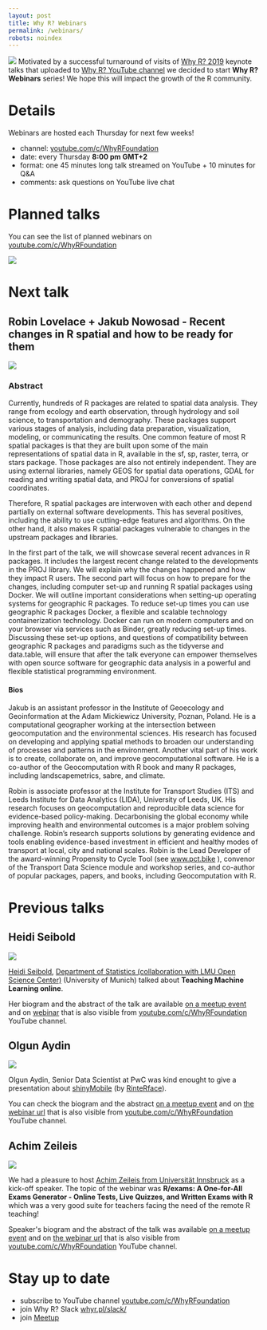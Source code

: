 ```yaml
---
layout: post
title: Why R? Webinars
permalink: /webinars/
robots: noindex
---
```


<img src="/foundation/images/fulls/webinars/webinars.jpg" class="fit image"> Motivated by a successful turnaround of visits of [Why R? 2019](whyr.pl/2019/) keynote talks 
that uploaded to [Why R? YouTube channel](https://www.youtube.com/c/WhyRFoundation) we decided to start **Why R? Webinars** series! We hope this will impact the growth of the R community.

# Details

Webinars are hosted each Thursday for next few weeks!

- channel: [youtube.com/c/WhyRFoundation](https://www.youtube.com/c/WhyRFoundation)
- date: every Thursday **8:00 pm GMT+2**
- format: one 45 minutes long talk streamed on YouTube + 10 minutes for Q&A 
- comments: ask questions on YouTube live chat

# Planned talks

You can see the list of planned webinars on [youtube.com/c/WhyRFoundation](https://www.youtube.com/c/WhyRFoundation)

<img src="/foundation/images/fulls/webinars/upcoming2.png" class="fit image">


# Next talk 

## Robin Lovelace + Jakub Nowosad - Recent changes in R spatial and how to be ready for them

<img src="/foundation/images/fulls/webinars/spatial.jpg" class="fit image">

### Abstract

Currently, hundreds of R packages are related to spatial data analysis. They range from ecology and earth observation, through hydrology and soil science, to transportation and demography. These packages support various stages of analysis, including data preparation, visualization, modeling, or communicating the results. One common feature of most R spatial packages is that they are built upon some of the main representations of spatial data in R, available in the sf, sp, raster, terra, or stars package. Those packages are also not entirely independent. They are using external libraries, namely GEOS for spatial data operations, GDAL for reading and writing spatial data, and PROJ for conversions of spatial coordinates.

Therefore, R spatial packages are interwoven with each other and depend partially on external software developments. This has several positives, including the ability to use cutting-edge features and algorithms. On the other hand, it also makes R spatial packages vulnerable to changes in the upstream packages and libraries.

In the first part of the talk, we will showcase several recent advances in R packages. It includes the largest recent change related to the developments in the PROJ library. We will explain why the changes happened and how they impact R users.
The second part will focus on how to prepare for the changes, including computer set-up and running R spatial packages using Docker. We will outline important considerations when setting-up operating systems for geographic R packages. To reduce set-up times you can use geographic R packages Docker, a flexible and scalable technology containerization technology. Docker can run on modern computers and on your browser via services such as Binder, greatly reducing set-up times. Discussing these set-up options, and questions of compatibility between geographic R packages and paradigms such as the tidyverse and data.table, will ensure that after the talk everyone can empower themselves with open source software for geographic data analysis in a powerful and flexible statistical programming environment.


#### Bios
Jakub is an assistant professor in the Institute of Geoecology and Geoinformation at the Adam Mickiewicz University, Poznan, Poland. He is a computational geographer working at the intersection between geocomputation and the environmental sciences. His research has focused on developing and applying spatial methods to broaden our understanding of processes and patterns in the environment. Another vital part of his work is to create, collaborate on, and improve geocomputational software. He is a co-author of the Geocomputation with R book and many R packages, including landscapemetrics, sabre, and climate.

Robin is associate professor at the Institute for Transport Studies (ITS) and Leeds Institute for Data Analytics (LIDA), University of Leeds, UK. His research focuses on geocomputation and reproducible data science for evidence-based policy-making. Decarbonising the global economy while improving health and environmental outcomes is a major problem solving challenge. Robin’s research supports solutions by generating evidence and tools enabling evidence-based investment in efficient and healthy modes of transport at local, city and national scales. Robin is the Lead Developer of the award-winning Propensity to Cycle Tool (see www.pct.bike ), convenor of the Transport Data Science module and workshop series, and co-author of popular packages, papers, and books, including Geocomputation with R.

# Previous talks

## Heidi Seibold 

<img src="/foundation/images/fulls/webinars/heidi.jpg" class="fit image">

[Heidi Seibold](https://www.researchgate.net/profile/Heidi_Seibold), [Department of Statistics (collaboration with LMU Open Science Center)](https://statsatlmu.tumblr.com/) (University of Munich) talked about **Teaching Machine Learning online**.

Her biogram and the abstract of the talk are available [on a meetup event](https://www.meetup.com/Spotkania-Entuzjastow-R-Warsaw-R-Users-Group-Meetup/events/269807399/) and on [webinar](https://www.youtube.com/watch?v=jPQJTVa-GsQ) that is also visible from [youtube.com/c/WhyRFoundation](https://www.youtube.com/c/WhyRFoundation) YouTube channel.


## Olgun Aydin

<img src="/foundation/images/fulls/webinars/olgun.jpg" class="fit image">

Olgun Aydin, Senior Data Scientist at PwC was kind enought to give a presentation about [shinyMobile](https://cran.r-project.org/web/packages/shinyMobile/index.html) (by [RinteRface](https://github.com/RinteRface)).

You can check the biogram and the abstract [on a meetup event](https://www.meetup.com/Spotkania-Entuzjastow-R-Warsaw-R-Users-Group-Meetup/events/269754753/) and on [the webinar url](https://www.youtube.com/watch?v=TJsu0S9_WY4) that is also visible from [youtube.com/c/WhyRFoundation](https://www.youtube.com/c/WhyRFoundation) YouTube channel.

## Achim Zeileis

<img src="/foundation/images/fulls/webinars/achim.jpg" class="fit image">

We had a pleasure to host [Achim Zeileis from Universität Innsbruck](https://eeecon.uibk.ac.at/~zeileis/) as a kick-off speaker.
The topic of the webinar was **R/exams: A One-for-All Exams Generator - Online Tests, Live Quizzes, and Written Exams with R** 
which was a very good suite for teachers facing the need of the remote R teaching!

Speaker's biogram and the abstract of the talk was available [on a meetup event](https://www.meetup.com/Spotkania-Entuzjastow-R-Warsaw-R-Users-Group-Meetup/events/269589118/) and on [the webinar url](https://www.youtube.com/watch?v=PnyCR7q4P4Q) that is also visible from [youtube.com/c/WhyRFoundation](https://www.youtube.com/c/WhyRFoundation) YouTube channel.

# Stay up to date

- subscribe to YouTube channel [youtube.com/c/WhyRFoundation](https://www.youtube.com/c/WhyRFoundation)
- join Why R? Slack [whyr.pl/slack/](http://whyr.pl/slack/)
- join [Meetup](https://www.meetup.com/Spotkania-Entuzjastow-R-Warsaw-R-Users-Group-Meetup/events/269589118/)
